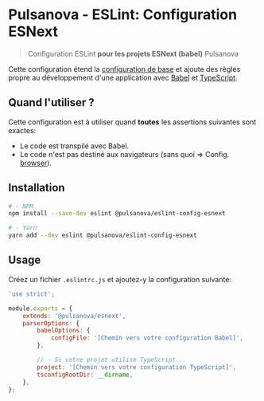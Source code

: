 # Pulsanova - ESLint: Configuration ESNext

> Configuration ESLint __pour les projets ESNext (babel)__ Pulsanova

Cette configuration étend la [configuration de base](../base) et ajoute des règles propre
au développement d'une application avec [Babel](https://babeljs.io) et [TypeScript](https://www.typescriptlang.org).

## Quand l'utiliser ?

Cette configuration est à utiliser quand __toutes__ les assertions suivantes sont exactes:
- Le code est transpilé avec Babel.
- Le code n'est pas destiné aux navigateurs (sans quoi => Config. [browser](../browser)).

## Installation

```bash
# - NPM
npm install --save-dev eslint @pulsanova/eslint-config-esnext

# - Yarn
yarn add --dev eslint @pulsanova/eslint-config-esnext
```

## Usage

Créez un fichier `.eslintrc.js` et ajoutez-y la configuration suivante:

```js
'use strict';

module.exports = {
    extends: '@pulsanova/esnext',
    parserOptions: {
        babelOptions: {
            configFile: '[Chemin vers votre configuration Babel]',
        },

        // - Si votre projet utilise TypeScript...
        project: '[Chemin vers votre configuration TypeScript]',
        tsconfigRootDir: __dirname,
    },
};
```
